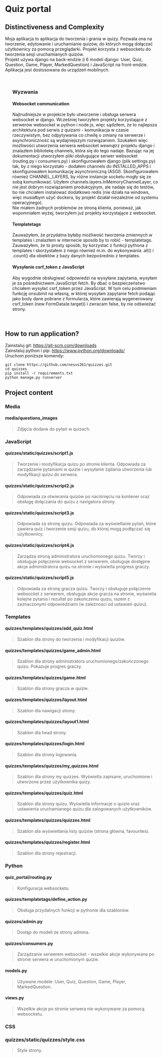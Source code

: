 # Quiz portal

## Distinctiveness and Complexity

Moja aplikacja to aplikacja do tworzenia i grania w quizy. Pozwala ona na tworzenie, edytowanie i uruchamianie quizów, do których mogą dołączać użytkownicy za pomocą przeglądarki. Projekt korzysta z websocketu do tworzenia sesji uruchamianych quizów.  
Projekt używa django na back-endzie (i 6 modeli django: User, Quiz, Question, Game, Player, MarkedQuestion) i JavaScript na front-endzie.  
Aplikacja jest dostosowana do urządzeń mobilnych.

<br>

<ul>

### Wyzwania

#### Websocket communication

Najtrudniejsze w projekcie było utworzenie i obsługa serwera websocket w django. Wcześniej tworzyłem projekty korzystające z serwerów websocket w python i node.js, więc sądziłem, że to najlepsza architektura pod serwis z quizami - komunikacja w czasie rzeczywistym, bez odpytywania co chwilę o zmiany na serwerze i asynchroniczność są wydajniejszym rozwiązaniem. Szukałem więc możliwości utworzenia serwera websocket wewnątrz projektu django i znalazłem bibliotekę channels, która się do tego nadaje. Bazując na jej dokumentacji utworzyłem pliki obsługujące serwer websocket (routing.py i consumers.py) i skonfigurowałem django (plik settings.py) tak, by z niego korzystało - dodałem channels do INSTALLED_APPS i skonfigurowałem komunikację asynchroniczną (ASGI). Skonfigurowałem również CHANNEL_LAYERS, by różne instancje socketu mogły się ze sobą komunikować. Użyłem channels.layers.InMemoryChannelLayer, co nie jest dobrym rozwiązaniem produkcyjnym, ale nadaje się do testów, bo nie chciałem instalować dodatkowo redis (nie działa na windows, więc musiałbym użyć dockera, by projekt działał niezależnie od systemu operacyjnego).  
Nie miałem żadnych problemów ze stroną klienta, ponieważ, jak wspomniałem wyżej, tworzyłem już projekty korzystające z websocket.

#### Templatetags

Zauważyłem, że przydatna byłaby możliwość tworzenia zmiennych w templates i znalazłem w internecie sposób by to robić - templatetags. Zauważyłem, że to prosty sposób, by korzystać z funkcji pythona z templates i skorzystałem z niego również m.in. do wykonywania .all() i .count() dla obiektów z bazy danych bezpośrednio z templates.

#### Wysyłanie csrf_token z JavaScript

Aby wygodnie obsługiwać odpowiedzi na wysyłane zapytania, wysyłam je za pośrednictwem JavaScript fetch. By dbać o bezpieczeństwo chciałem wysyłać csrf_token przez JavaScript. W tym celu podmieniam funkcję onsubmit na własną, w której wysyłam zapytanie fetch podając jako body dane pobrane z formularza, które zawierają wygenerowany csrf_token (new FormData(e.target)) i zwracam false, by nie odświeżać strony.

</ul>

<br>

## How to run application?

Zainstaluj git: https://git-scm.com/downloads  
Zainstaluj python i pip: https://www.python.org/downloads/  
Uruchom poniższe komendy:

```
git clone https://github.com/nesus261/quizzes.git
cd quizzes
pip install -r requirements.txt
python manage.py runserver
```

## Project content

### Media

#### **media/questions_images**

> Zdjęcia dodane do pytań w quizach.

### JavaScript

#### **quizzes/static/quizzes/script1.js**

> Tworzenie i modyfikacja quizu po stronie klienta. Odpowiada za zarządzanie pytaniami w quizie i wysyłanie żądania utworzenia lub modyfikacji quizu do serwera.

#### **quizzes/static/quizzes/script2.js**

> Odpowiada za otwierania quizów po naciśnięciu na kontener oraz obsługę dołączania do quizu z navigatora strony.

#### **quizzes/static/quizzes/script3.js**

> Odpowiada za stronę quizu. Odpowiada za wyświetlanie pytań, które zawiera quiz i tworzenie sesji quizu, do której mogą podłączać się użytkownicy.

#### **quizzes/static/quizzes/script4.js**

> Zarządza stroną administratora uruchomionego quizu. Tworzy i obsługuje połączenie websocket z serwerem, obsługuje dostępne akcje administratora quizu na stronie i wyświetla progress graczy.

#### **quizzes/static/quizzes/script5.js**

> Odpowiada za stronę gracza quizu. Tworzy i obsługuje połączenie websocket z serwerem, obsługuje akcje gracza na stronie, wyświetla kolejne pytania i rezultat po zakończeniu quizu, razem z zaznaczonymi odpowiedziami (w zależności od ustawień quizu).

### Templates

#### **quizzes/templates/quizzes/add_quiz.html**

> Szablon dla strony do tworzenia i modyfikacji quizów.

#### **quizzes/templates/quizzes/game_admin.html**

> Szablon dla strony administratora uruchomionego/zakończonego quizu. Pokazuje progres graczy.

#### **quizzes/templates/quizzes/game.html**

> Szablon dla strony gracza w quizie.

#### **quizzes/templates/quizzes/layout.html**

> Szablon dla nawigacji strony.

#### **quizzes/templates/quizzes/layout1.html**

> Szablon dla head strony.

#### **quizzes/templates/quizzes/login.html**

> Szablon dla strony logowania.

#### **quizzes/templates/quizzes/my_quizzes.html**

> Szablon dla strony my quizzes. Wyświetla zapisane, uruchomione i utworzone przez użytkownika quizy.

#### **quizzes/templates/quizzes/quiz.html**

> Szablon dla strony quizu. Wyświetla informacje o quizie oraz ustawienia uruchamianego quizu dla zalogowanych użytkowników.

#### **quizzes/templates/quizzes/quizzes.html**

> Szablon dla wyświetlania listy quizów (strona główna, favourites).

#### **quizzes/templates/quizzes/register.html**

> Szablon dla strony rejestracji.

### Python

#### **quiz_portal/routing.py**

> Konfiguracja websocketu.

#### **quizzes/templatetags/define_action.py**

> Obsługa przydatnych funkcji w pythonie dla szablonów.

#### **quizzes/admin.py**

> Dostęp do modeli ze strony admina.

#### **quizzes/consumers.py**

> Zarządzanie serwerem websocket - wszelkie akcje wykonywane po stronie serwera w uruchomionym quizie.

#### **models.py**

> Używane modele: User, Quiz, Question, Game, Player, MarkedQuestion.

#### **views.py**

> Wszelkie akcje po stronie serwera nie wykonywane za pomocą websocketu.

### CSS

### **quizzes/static/quizzes/style.css**

> Style strony.
